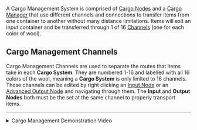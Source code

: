 A Cargo Management System is comprised of [Cargo Nodes](https://github.com/TheBusyBiscuit/Slimefun4/wiki/Cargo-Nodes) and a [Cargo Manager](https://github.com/TheBusyBiscuit/Slimefun4/wiki/Cargo-Manager) that use different channels and connections to transfer items from one container to another without many distance limitations. Items will exit an input container and be transferred through 1 of 16 [Channels](https://github.com/TheBusyBiscuit/Slimefun4/wiki/Cargo-Management-System#channels) (one for each color of wool).

## Cargo Management Channels
Cargo Management Channels are used to separate the routes that items take in each **Cargo System**. They are numbered 1-16 and labelled with all 16 colors of the wool, meaning a **Cargo System** is only limited to 16 channels. These channels can be edited by right clicking an [Input Node](https://github.com/TheBusyBiscuit/Slimefun4/wiki/Cargo-Nodes#input-node) or an [Advanced Output Node](https://github.com/TheBusyBiscuit/Slimefun4/wiki/Cargo-Nodes#advanced) and navigating through them. The **Input** and **Output Nodes** both must be the set at the same channel to properly transport items.

***

<details> 
  <summary>Cargo Management Demonstration Video</summary>

[![](https://img.youtube.com/vi/Lt2aGw5lQPI/0.jpg)](https://www.youtube.com/watch?v=Lt2aGw5lQPI)
</details>